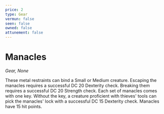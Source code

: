```yaml
---
price: 2
type: Gear
vermun: false
seen: false
owned: false
attunement: false
---
```

# Manacles

*Gear, None*

These metal restraints can bind a Small or Medium creature. Escaping the manacles requires a successful DC 20 Dexterity check. Breaking them requires a successful DC 20 Strength check. Each set of manacles comes with one key. Without the key, a creature proficient with thieves' tools can pick the manacles' lock with a successful DC 15 Dexterity check. Manacles have 15 hit points.